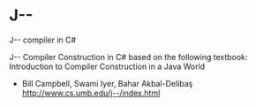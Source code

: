 # J--
J-- compiler in C#

J-- Compiler Construction in C# based on the following textbook:
Introduction to Compiler Construction in a Java World
 - Bill Campbell, Swami Iyer, Bahar Akbal-Delibaş
   http://www.cs.umb.edu/j--/index.html
